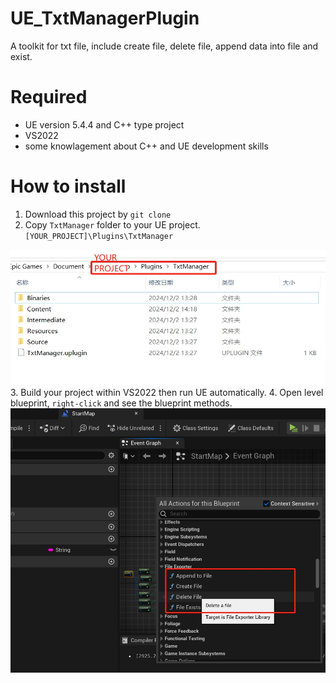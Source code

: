 # UE_TxtManagerPlugin
A toolkit for txt file, include create file, delete file, append data into file and exist.

# Required
 - UE version 5.4.4 and C++ type project 
 - VS2022 
 - some knowlagement about C++ and UE development skills 
# How to install
 1. Download this project by `git clone `
 2. Copy `TxtManager` folder to your UE project. 
 `[YOUR_PROJECT]\Plugins\TxtManager`  

 ![position](./images/position.png)
 3. Build your project within VS2022 then run UE automatically.
 4. Open level blueprint, `right-click` and see the blueprint methods. 
 ![position](./images/allApi.png)